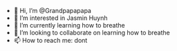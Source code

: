 - 👋 Hi, I’m @Grandpapapapa
- 👀 I’m interested in Jasmin Huynh
- 🌱 I’m currently learning how to breathe
- 💞️ I’m looking to collaborate on learning how to breathe
- 📫 How to reach me: dont

<!---
Grandpapapapa/Grandpapapapa is a ✨ special ✨ repository because its `README.md` (this file) appears on your GitHub profile.
You can click the Preview link to take a look at your changes.
--->
